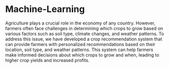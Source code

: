 # Machine-Learning
Agriculture plays a crucial role in the economy of any country. However, farmers often face challenges in determining which crops to grow based on various factors such as soil type, climate changes, and weather patterns. To address this issue, we have developed a crop recommendation system that can provide farmers with personalized recommendations based on their location, soil type, and weather patterns.  This system can help farmers make informed decisions about which crops to grow and when, leading to higher crop yields and increased profits.
